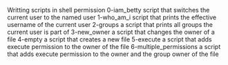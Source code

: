 Writting scripts in shell permission
0-iam_betty script that switches the current user to the named user
1-who_am_i script that prints the effective username of the current user
2-groups a script that prints all groups the current user is part of
3-new_owner a script that changes the owner of a file
4-empty a script that creates a new file
5-execute a script that adds execute permission to the owner of the file
6-multiple_permissions a script that adds execute permission to the owner and the group owner of the file
